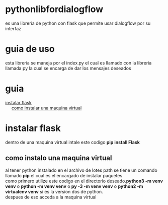 # pythonlibfordialogflow
es una librería de python con flask que permite usar dialogflow por su interfaz
<h1>guia de uso</h1>
esta libreria se maneja por el index.py el cual es llamado con la libreria llamada py la cual se encarga de dar los mensajes deseados
<h1>guia</h1>
<a href="#instalarflask">instalar flask</a>
<br>
<a style="margin-left:20px;" href="#como">como instalar una maquina virtual</a>
<h1 id=#instalarflask>instalar flask</h1>
dentro de una maquina virtual intale este codigo
<b>pip install Flask</b>
<h2>como instalo una maquina virtual</h2>
al tener python instalado en el archivo de lotes path se tiene un comando llamado <b>pip</b> el cual es el encargado de instalar paquetes<br>
como primero utilize este codigo en el directorio deseado.<b>python3 -m venv venv</b> o <b>python -m venv venv</b> o <b>py -3 -m venv venv</b> o <b>python2 -m virtualenv venv</b> si es la version dos de python.<br>
despues de eso acceda a la maquina virtual
<h1></h1>
